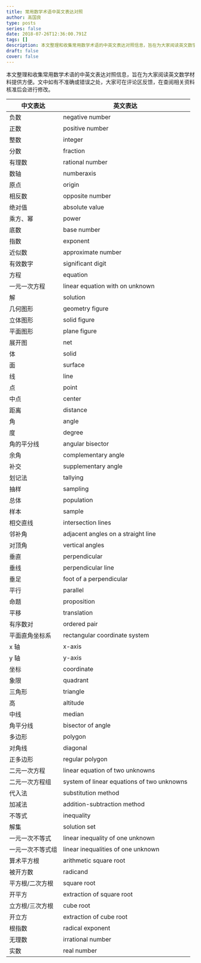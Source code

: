 ```yaml
---
title: 常用数学术语中英文表达对照
author: 高国良
type: posts
series: false
date: 2018-07-26T12:36:00.791Z
tags: []
description: 本文整理和收集常用数学术语的中英文表达对照信息，旨在为大家阅读英文数学材料提供方便。
draft: false 
cover: false
---
```


本文整理和收集常用数学术语的中英文表达对照信息，旨在为大家阅读英文数学材料提供方便。文中如有不准确或错误之处，大家可在评论区反馈，在查阅相关资料核准后会进行修改。

| 中文表达 | 英文表达 | 
| --- | --- | 
| 负数 | negative number |
| 正数 | positive number |
| 整数 | integer |
| 分数 | fraction |
| 有理数 | rational number |
| 数轴 | numberaxis |
| 原点 | origin |
| 相反数 | opposite number |
| 绝对值 | absolute value |
| 乘方、幂 | power |
| 底数 | base number |
| 指数 | exponent |
| 近似数 | approximate number |
| 有效数字 | significant digit |
| 方程 | equation |
| 一元一次方程 | linear equation with on unknown |
| 解 | solution |
| 几何图形 | geometry figure |
| 立体图形 | solid figure |
| 平面图形 | plane figure |
| 展开图 | net |
| 体 | solid |
| 面 | surface |
| 线 | line |
| 点 | point |
| 中点 | center |
| 距离 | distance |
| 角 | angle |
| 度 | degree |
| 角的平分线 | angular bisector |
| 余角 | complementary angle |
| 补交 | supplementary angle |
| 划记法 | tallying |
| 抽样 | sampling |
| 总体 | population |
| 样本 | sample |
| 相交直线 | intersection lines |
| 邻补角 | adjacent angles on a straight line |
| 对顶角 | vertical angles |
| 垂直 | perpendicular |
| 垂线 | perpendicular line |
| 垂足 | foot of a perpendicular |
| 平行 | parallel |
| 命题 | proposition |
| 平移 | translation |
| 有序数对 | ordered pair |
| 平面直角坐标系 | rectangular coordinate system |
| x 轴 | x-axis |
| y 轴 | y-axis |
| 坐标 | coordinate |
| 象限 | quadrant |
| 三角形 | triangle |
| 高 | altitude |
| 中线 | median |
| 角平分线 | bisector of angle |
| 多边形 | polygon |
| 对角线 | diagonal |
| 正多边形 | regular polygon |
| 二元一次方程 | linear equation of two unknowns |
| 二元一次方程组 | system of linear equations of two unknowns |
| 代入法 | substitution method |
| 加减法 | addition-subtraction method |
| 不等式 | inequality |
| 解集 | solution set |
| 一元一次不等式 | linear inequality of one unknown |
| 一元一次不等式组 | linear inequalities of one unknown |
| 算术平方根 | arithmetic square root |
| 被开方数 | radicand |
| 平方根/二次方根 | square root |
| 开平方 | extraction of square root |
| 立方根/三次方根 | cube root |
| 开立方 | extraction of cube root |
| 根指数 | radical exponent |
| 无理数 | irrational number |
| 实数 | real number |
